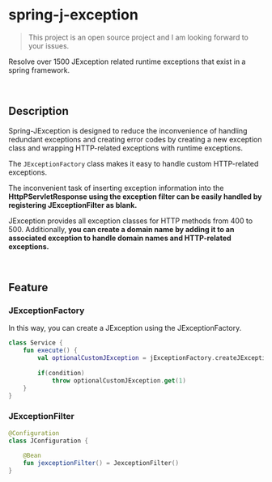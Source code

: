 # spring-j-exception

> This project is an open source project and I am looking forward to your issues.

Resolve over 1500 JException related runtime exceptions that exist in a spring framework. 

<br>

## Description 

Spring-JException is designed to reduce the inconvenience of handling redundant exceptions and creating error codes by creating a new exception class and wrapping HTTP-related exceptions with runtime exceptions.

The `JExceptionFactory` class makes it easy to handle custom HTTP-related exceptions.

The inconvenient task of inserting exception information into the **HttpPServletResponse using the exception filter can be easily handled by registering JExceptionFilter as blank.**

JException provides all exception classes for HTTP methods from 400 to 500. Additionally, **you can create a domain name by adding it to an associated exception to handle domain names and HTTP-related exceptions.**


<br>

## Feature

### JExceptionFactory

In this way, you can create a JException using the JExceptionFactory.

```kt
class Service {
    fun execute() {
        val optionalCustomJException = jExceptionFactory.createJException(entity, status)
        
        if(condition)
            throw optionalCustomJException.get(1)
    }
}

```


### JExceptionFilter

```kt
@Configuration
class JConfiguration {
    
    @Bean
    fun jexceptionFilter() = JexceptionFilter()
}

```



